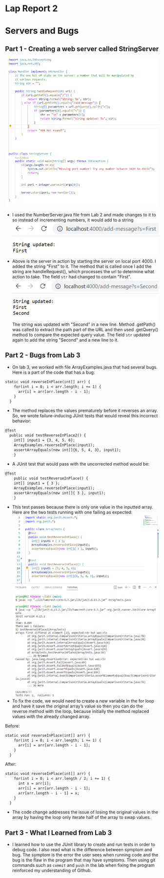 # Lap Report 2

# Servers and Bugs

## Part 1 - Creating a web server called StringServer
![StringServer Code](code.png)
 * I used the NumberServer.java file from Lab 2 and made changes to it to so instead of incrementing numbers, it would add to a string
![screenshot1](screenshot1.png)
 * Above is the server in action by starting the server on local port 4000. I added the string "First" to it. The method that is called once I add the string are handleRequest(), which processes the url to determine what action to take. The field `str` had changed to contain "First".
![screenshot2](screenshot2.png) 
The string was updated with "Second" in a new line. Method .getPath() was called to extract the path part of the URL and then used .getQuery() method to compare the expected query value. The field `str` updated again to add the string "Second" and a new line to it.

## Part 2 - Bugs from Lab 3
 * On lab 3, we worked with file ArrayExamples.java that had several bugs. Here is a part of the code that has a bug:
```
static void reverseInPlace(int[] arr) {
    for(int i = 0; i < arr.length; i += 1) {
      arr[i] = arr[arr.length - i - 1];
    }
  }
```
 * The method replaces the values prematurely before it reverses an array. So, we wrote failure-inducing JUnit tests that would reveal this incorrect behavior:
```
@Test
  public void testReverseInPlace2() {
    int[] input1 = {3, 4, 5, 6};
    ArrayExamples.reverseInPlace(input1);
    assertArrayEquals(new int[]{6, 5, 4, 3}, input1);
	}
```

 * A JUnit test that would pass with the uncorrected method would be:
```
@Test 
	public void testReverseInPlace() {
    int[] input1 = { 3 };
    ArrayExamples.reverseInPlace(input1);
    assertArrayEquals(new int[]{ 3 }, input1);
	}
```
* This test passes because there is only one value in the inputted array. Here are the two tests running with one failing as expected:
![Tests running](testsrunning.png)
* To fix the code, we would need to create a new variable in the for loop and have it save the original array’s value so then you can do the reverse method with the loop, because initially the method replaced values with the already changed array. 

Before:
```
static void reverseInPlace(int[] arr) {
    for(int i = 0; i < arr.length; i += 1) {
      arr[i] = arr[arr.length - i - 1];
    }
  }
```
After:
```
static void reverseInPlace(int[] arr) {
    for(int i = 0; i < arr.length / 2; i += 1) {
      int x = arr[i]; 
      arr[i] = arr[arr.length - i - 1];
      arr[arr.length - i - 1] = x; 
    }
  }
```
* The code change addresses the issue of losing the original values in the array by having the loop only iterate half of the array to swap values.

## Part 3 - What I Learned from Lab 3
* I learned how to use the JUnit library to create and run tests in order to debug code. I also read what is the difference between symptom and bug. The symptom is the error the user sees when running code and the bug is the flaw in the program that may have symptoms. Then using git commands such as `commit` and `push` in the lab when fixing the program reinforced my understanding of Github.

